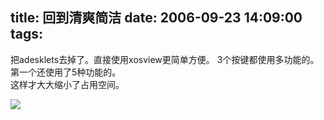 title: 回到清爽简洁
date: 2006-09-23 14:09:00
tags:
---

把adesklets去掉了。直接使用xosview更简单方便。 
3个按键都使用多功能的。第一个还使用了5种功能的。  
这样才大大缩小了占用空间。

<span class='imgcenter'>![](http://files.myopera.com/eexpress/blog/fvwm3.png)